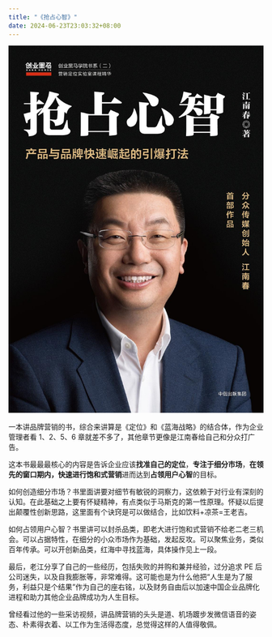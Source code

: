 ```yaml
---
title: "《抢占心智》"
date: 2024-06-23T23:03:32+08:00
---
```




![caption](/img/2024/06/s29827208.jpg "封面")



一本讲品牌营销的书，综合来讲算是《定位》和《蓝海战略》的结合体，作为企业管理者看 1、2、5、6 章就差不多了，其他章节更像是江南春给自己和分众打广告。



 这本书最最最核心的内容是告诉企业应该**找准自己的定位**，**专注于细分市场**，**在领先的窗口期内，快速进行饱和式营销**进而达到**占领用户心智**的目标。 



如何创造细分市场？书里面讲要对细节有敏锐的洞察力，这依赖于对行业有深刻的认知。在此基础之上要有怀疑精神，有点类似于马斯克的第一性原理。怀疑以后提出颠覆性创新思路，这里面有个诀窍是可以做结合，比如饮料+凉茶=王老吉。 



如何占领用户心智？书里讲可以封杀品类，即老大进行饱和式营销不给老二老三机会。可以占据特性，在细分的小众市场作为基础，发起反攻。可以聚焦业务，类似百年传承。可以开创新品类，红海中寻找蓝海，具体操作见上一段。 



最后，老江分享了自己的一些经历，包括失败的并购和兼并经验，过分追求 PE 后公司迷失，以及自我膨胀等，非常难得。这可能也是为什么他把“人生是为了服务，利益只是个结果”作为自己的座右铭，以及财务自由后以加速中国企业品牌化进程和助力其他企业品牌成功为人生目标。 



曾经看过他的一些采访视频，讲品牌营销的头头是道、机场踱步发微信语音的姿态、朴素得衣着、以工作为生活得态度，总觉得这样的人值得敬佩。
